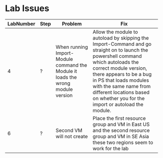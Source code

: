 # Lab Issues

LabNumber | Step | Problem | Fix
---|---|---|---
4 | ? | When running Import-Module command the Module it loads the wrong module version|Allow the module to autoload by skipping the Import-Command and go straight on to launch the powershell command which autoloads the correct module version, there appears to be a bug in PS that loads modules with the same name from different locations based on whether you for the import or autoload the module.
6 | ? | Second VM will not create | Place the first resource group and VM in East US and the second resource group and VM  in SE Asia these two regions seem to work for the lab


